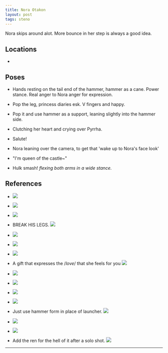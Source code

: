 ```yaml
---
title: Nora Otakon
layout: post
tags: steno
---
```


Nora skips around alot. More bounce in her step is always a good idea.

## Locations

- 

## Poses

* Hands resting on the tail end of the hammer, hammer as a cane. Power stance. Real anger to Nora anger for expression.

* Pop the leg, princess diaries esk. V fingers and happy. 

* Pop it and use hammer as a support, leaning slightly into the hammer side.

* Clutching her heart and crying over Pyrrha.

* Salute!

* Nora leaning over the camera, to get that 'wake up to Nora's face look'

* "I'm queen of the castle~"

* Hulk smash! *flexing both arms in a wide stance.*

## References

* ![](http://i.imgur.com/IcX1jjK.png)

* ![](http://i.imgur.com/0SSSFVh.png)

* ![](http://i.imgur.com/QKe9DYa.png)

* BREAK HIS LEGS. ![](http://i.imgur.com/yTdUUz3.png)

* ![](http://i.imgur.com/vC38pu5.png)

* ![](http://i.imgur.com/xMHIoaU.png)

* ![](http://i.imgur.com/CcHu8oa.png)

* A gift that expresses the /*love*/ that she feels for you ![](http://i.imgur.com/6dPDOIj.png)

* ![](http://i.imgur.com/lrk4jWi.png)

* ![](http://i.imgur.com/jRf8QyJ.jpg)

* ![](http://i.imgur.com/nPhtLib.png)

* ![](http://i.imgur.com/pI8kexB.jpg)

* Just use hammer form in place of launcher. ![](http://i.imgur.com/zeGzyHR.png)

* ![](http://i.imgur.com/BMybWmm.jpg)

* ![](http://i.imgur.com/fgQx83Z.png)

* Add the ren for the hell of it after a solo shot. ![](http://i.imgur.com/3cjZZm0.png)

---
